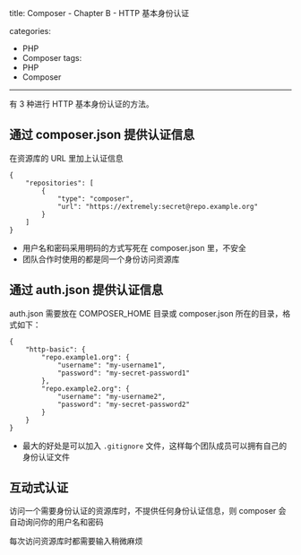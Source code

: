 title: Composer - Chapter B - HTTP 基本身份认证

categories:
  - PHP
  - Composer
tags:
  - PHP
  - Composer

---

有 3 种进行 HTTP 基本身份认证的方法。

<!--more-->

## 通过 composer.json 提供认证信息

在资源库的 URL 里加上认证信息
```
{
    "repositories": [
        {
            "type": "composer",
            "url": "https://extremely:secret@repo.example.org"
        }
    ]
}
```
* 用户名和密码采用明码的方式写死在 composer.json 里，不安全
* 团队合作时使用的都是同一个身份访问资源库

## 通过 auth.json 提供认证信息

auth.json 需要放在 COMPOSER_HOME 目录或 composer.json 所在的目录，格式如下：
```
{
    "http-basic": {
        "repo.example1.org": {
            "username": "my-username1",
            "password": "my-secret-password1"
        },
        "repo.example2.org": {
            "username": "my-username2",
            "password": "my-secret-password2"
        }
    }
}
```
* 最大的好处是可以加入 `.gitignore` 文件，这样每个团队成员可以拥有自己的身份认证文件

## 互动式认证

访问一个需要身份认证的资源库时，不提供任何身份认证信息，则 composer 会自动询问你的用户名和密码

每次访问资源库时都需要输入稍微麻烦
